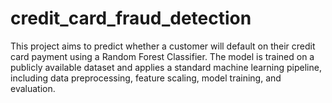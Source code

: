 # credit_card_fraud_detection
This project aims to predict whether a customer will default on their credit card payment using a Random Forest Classifier. The model is trained on a publicly available dataset and applies a standard machine learning pipeline, including data preprocessing, feature scaling, model training, and evaluation.
